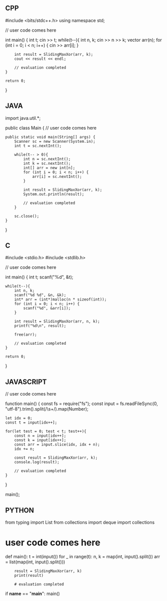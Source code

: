 ## CPP

#include <bits/stdc++.h>
using namespace std;

// user code comes here

int main() {
    int t;
    cin >> t;
    while(t--){
        int n, k;
        cin >> n >> k;
        vector<int> arr(n);
        for (int i = 0; i < n; i++) {
            cin >> arr[i];
        }

        int result = SlidingMaxXor(arr, k);
        cout << result << endl;

        // evaluation completed
    }

    return 0;
}

## JAVA

import java.util.*;

public class Main {
    // user code comes here

    public static void main(String[] args) {
        Scanner sc = new Scanner(System.in);
        int t = sc.nextInt();

        while(t-- > 0){
            int n = sc.nextInt();
            int k = sc.nextInt();
            int[] arr = new int[n];
            for (int i = 0; i < n; i++) {
                arr[i] = sc.nextInt();
            }

            int result = SlidingMaxXor(arr, k);
            System.out.println(result);

            // evaluation completed
        }

        sc.close();
    }
}

## C

#include <stdio.h>
#include <stdlib.h>

// user code comes here

int main() {
    int t;
    scanf("%d", &t);

    while(t--){
        int n, k;
        scanf("%d %d", &n, &k);
        int* arr = (int*)malloc(n * sizeof(int));
        for (int i = 0; i < n; i++) {
            scanf("%d", &arr[i]);
        }

        int result = SlidingMaxXor(arr, n, k);
        printf("%d\n", result);

        free(arr);

        // evaluation completed
    }

    return 0;
}

## JAVASCRIPT

// user code comes here

function main() {
    const fs = require("fs");
    const input = fs.readFileSync(0, "utf-8").trim().split(/\s+/).map(Number);

    let idx = 0;
    const t = input[idx++];

    for(let test = 0; test < t; test++){
        const n = input[idx++];
        const k = input[idx++];
        const arr = input.slice(idx, idx + n);
        idx += n;

        const result = SlidingMaxXor(arr, k);
        console.log(result);

        // evaluation completed
    }
}

main();


## PYTHON

from typing import List
from collections import deque
import collections

# user code comes here

def main():
    t = int(input())
    for _ in range(t):
        n, k = map(int, input().split())
        arr = list(map(int, input().split()))

        result = SlidingMaxXor(arr, k)
        print(result)

        # evaluation completed

if __name__ == "__main__":
    main()
